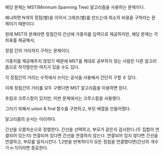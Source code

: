 해당 문제는 MST(Minimum Spanning Tree) 알고리즘을 사용하는 문제이다.

왜냐하면 N개의 정점(별)을 이어서 그래프(별)를 만드는데 최소의 비용을 구하라는 문제이기 때문이다.



원래 MST의 문제라면 정점간의 간선에 가중치를 입력으로 제공하지만, 해당 문제는 각 좌표를 제공해서,

정점 간의 거리까지 구하는 문제이다.



가중치를 제공해주지 않았기 때문에 MST를 제대로 공부하지 않는 사람은 다른 알고리즘으로 착각할만한 여지가 있을 수도 있다.



각 정점간의 거리는 수학에서 쓰이는 공식을 사용해서 간단히 구할 수 있다.

이제 정점간의 거리를 모두 구했다면 MST 알고리즘을 이용하면 된다.



프림과 크루스칼이 있지만, 이번 문제에서는 크루스칼을 사용했다.



그러기 위해서 union & find 함수를 구현하고, 부모 배열을 만들어줬다.

알고리즘의 순서는 이러하다.



간선을 오름차순으로 정렬한다.
간선을 선택하고, 부모가 같은지 검사한다.(두 집합이 연결되어 있는지)
연결되어 있다면 간선을 연결하지 않는다.
연결되어 있지 않다면 간선을 연결하고, 부모를 일치시킨다.
1,2번을 반복하다가 모든 정점을 연결했다면(간선의 개수가 n-1)이라면 종료한다.